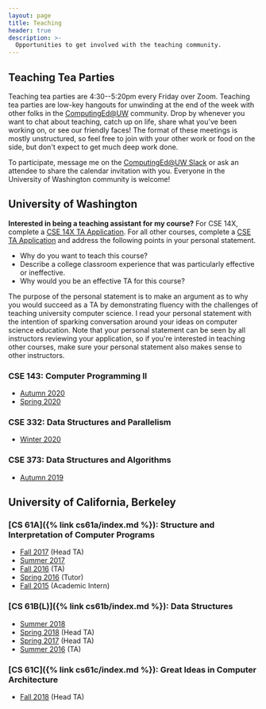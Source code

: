 ```yaml
---
layout: page
title: Teaching
header: true
description: >-
  Opportunities to get involved with the teaching community.
---
```


## Teaching Tea Parties

Teaching tea parties are 4:30--5:20pm every Friday over Zoom. Teaching tea parties are low-key hangouts for unwinding at the end of the week with other folks in the [ComputingEd@UW](https://computinged.uw.edu/) community. Drop by whenever you want to chat about teaching, catch up on life, share what you've been working on, or see our friendly faces! The format of these meetings is mostly unstructured, so feel free to join with your other work or food on the side, but don't expect to get much deep work done.

To participate, message me on the [ComputingEd@UW Slack](http://computinged-uw.slack.com/) or ask an attendee to share the calendar invitation with you. Everyone in the University of Washington community is welcome!

## University of Washington

**Interested in being a teaching assistant for my course?** For CSE 14X, complete a [CSE 14X TA Application](http://courses.cs.washington.edu/courses/cse14x/ta/). For all other courses, complete a [CSE TA Application](https://ta.cs.washington.edu/apply/) and address the following points in your personal statement.

- Why do you want to teach this course?
- Describe a college classroom experience that was particularly effective or ineffective.
- Why would you be an effective TA for this course?

The purpose of the personal statement is to make an argument as to why you would succeed as a TA by demonstrating fluency with the challenges of teaching university computer science. I read your personal statement with the intention of sparking conversation around your ideas on computer science education. Note that your personal statement can be seen by all instructors reviewing your application, so if you're interested in teaching other courses, make sure your personal statement also makes sense to other instructors.

### CSE 143: Computer Programming II

- [Autumn 2020](https://courses.cs.washington.edu/courses/cse143/20au/)
- [Spring 2020](https://courses.cs.washington.edu/courses/cse143/20sp/)

### CSE 332: Data Structures and Parallelism

- [Winter 2020](https://courses.cs.washington.edu/courses/cse332/20wi/)

### CSE 373: Data Structures and Algorithms

- [Autumn 2019](https://courses.cs.washington.edu/courses/cse373/19au/)

## University of California, Berkeley

### [CS 61A]({% link cs61a/index.md %}): Structure and Interpretation of Computer Programs

- [Fall 2017](https://inst.eecs.berkeley.edu/~cs61a/fa17/) (Head TA)
- [Summer 2017](https://inst.eecs.berkeley.edu/~cs61a/su17/)
- [Fall 2016](https://inst.eecs.berkeley.edu/~cs61a/fa16/) (TA)
- [Spring 2016](https://inst.eecs.berkeley.edu/~cs61a/sp16/) (Tutor)
- [Fall 2015](https://inst.eecs.berkeley.edu/~cs61a/fa15/) (Academic Intern)

### [CS 61B(L)]({% link cs61b/index.md %}): Data Structures

- [Summer 2018](https://cs61bl.org/su18/)
- [Spring 2018](https://sp18.datastructur.es) (Head TA)
- [Spring 2017](https://datastructur.es/sp17/) (Head TA)
- [Summer 2016](https://cs61bl.org/su16/) (TA)

### [CS 61C]({% link cs61c/index.md %}): Great Ideas in Computer Architecture

- [Fall 2018](https://inst.eecs.berkeley.edu/~cs61c/fa18/) (Head TA)
